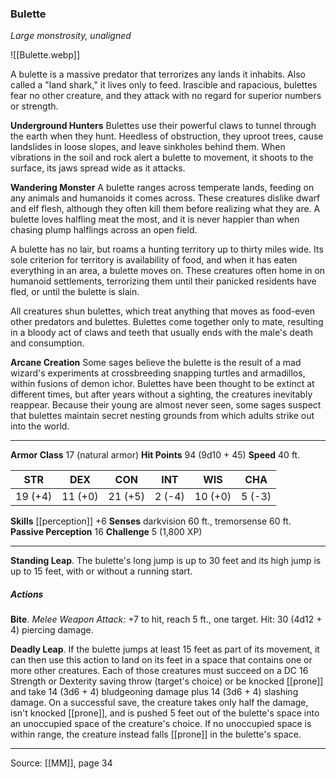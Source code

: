 ### Bulette
_Large monstrosity, unaligned_

![[Bulette.webp]]

A bulette is a massive predator that terrorizes any lands it inhabits. Also called a "land shark," it lives only to feed. Irascible and rapacious, bulettes fear no other creature, and they attack with no regard for superior numbers or strength.

**Underground Hunters** Bulettes use their powerful claws to tunnel through the earth when they hunt. Heedless of obstruction, they uproot trees, cause landslides in loose slopes, and leave sinkholes behind them. When vibrations in the soil and rock alert a bulette to movement, it shoots to the surface, its jaws spread wide as it attacks.


**Wandering Monster** A bulette ranges across temperate lands, feeding on any animals and humanoids it comes across. These creatures dislike dwarf and elf flesh, although they often kill them before realizing what they are. A bulette loves halfling meat the most, and it is never happier than when chasing plump halflings across an open field.

A bulette has no lair, but roams a hunting territory up to thirty miles wide. Its sole criterion for territory is availability of food, and when it has eaten everything in an area, a bulette moves on. These creatures often home in on humanoid settlements, terrorizing them until their panicked residents have fled, or until the bulette is slain.

All creatures shun bulettes, which treat anything that moves as food-even other predators and bulettes. Bulettes come together only to mate, resulting in a bloody act of claws and teeth that usually ends with the male's death and consumption.


**Arcane Creation** Some sages believe the bulette is the result of a mad wizard's experiments at crossbreeding snapping turtles and armadillos, within fusions of demon ichor. Bulettes have been thought to be extinct at different times, but after years without a sighting, the creatures inevitably reappear. Because their young are almost never seen, some sages suspect that bulettes maintain secret nesting grounds from which adults strike out into the world.






---

**Armor Class** 17 (natural armor)
**Hit Points** 94 (9d10 + 45)
**Speed** 40 ft.

| STR     | DEX     | CON     | INT     | WIS     | CHA     |
|---------|---------|---------|---------|---------|---------|
| 19 (+4) | 11 (+0) | 21 (+5) | 2 (-4) | 10 (+0) | 5 (-3) |

**Skills** [[perception]] +6
**Senses** darkvision 60 ft., tremorsense 60 ft.
**Passive Perception** 16
**Challenge** 5 (1,800 XP)

---

**Standing Leap**. The bulette's long jump is up to 30 feet and its high jump is up to 15 feet, with or without a running start.

##### Actions
**Bite**. _Melee Weapon Attack:_ +7 to hit, reach 5 ft., one target. Hit: 30 (4d12 + 4) piercing damage.

**Deadly Leap**. If the bulette jumps at least 15 feet as part of its movement, it can then use this action to land on its feet in a space that contains one or more other creatures. Each of those creatures must succeed on a DC 16 Strength or Dexterity saving throw (target's choice) or be knocked [[prone]] and take 14 (3d6 + 4) bludgeoning damage plus 14 (3d6 + 4) slashing damage. On a successful save, the creature takes only half the damage, isn't knocked [[prone]], and is pushed 5 feet out of the bulette's space into an unoccupied space of the creature's choice. If no unoccupied space is within range, the creature instead falls [[prone]] in the bulette's space.


---

Source: [[MM]], page 34